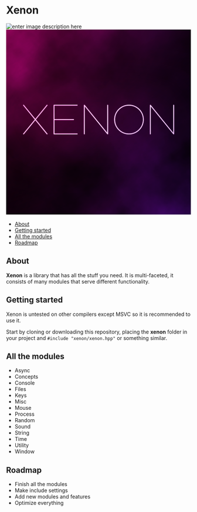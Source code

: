 # Xenon
![enter image description here](https://img.shields.io/github/license/AlienTheBetrayer/Xenon?color=blue)
![xenon-image](https://raw.githubusercontent.com/AlienTheBetrayer/Xenon/main/xenon.png)
- [About](#about)
- [Getting started](#getting-started)
- [All the modules](#all-the-modules)
- [Roadmap](#roadmap)
## About
**Xenon** is a library that has all the stuff you need. It is multi-faceted, it consists of many modules that serve different functionality.
## Getting started
Xenon is untested on other compilers except MSVC so it is recommended to use it.

Start by cloning or downloading this repository, placing the **xenon** folder in your project and `#include "xenon/xenon.hpp"` or something similar.
## All the modules
- Async
- Concepts
- Console
- Files
- Keys
- Misc
- Mouse
- Process
- Random
- Sound
- String
- Time
- Utility
- Window
## Roadmap
- Finish all the modules
- Make include settings
- Add new modules and features
- Optimize everything